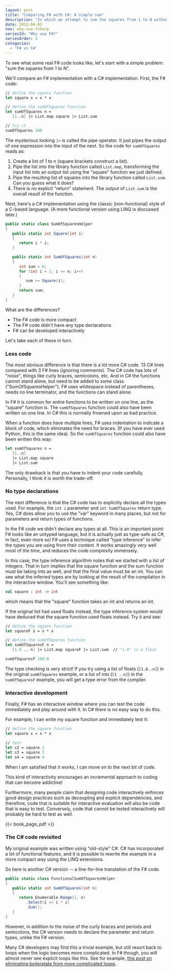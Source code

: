 ```yaml
---
layout: post
title: "Comparing F# with C#: A simple sum"
description: "In which we attempt to sum the squares from 1 to N without using a loop"
date: 2012-04-03
nav: why-use-fsharp
seriesId: "Why use F#?"
seriesOrder: 3
categories:
  - 'F# vs C#'
---
```



To see what some real F# code looks like, let's start with a simple problem:  "sum the squares from 1 to N".

We'll compare an F# implementation with a C# implementation. First, the F# code:

```fsharp
// define the square function
let square x = x * x

// define the sumOfSquares function
let sumOfSquares n =
   [1..n] |> List.map square |> List.sum

// try it
sumOfSquares 100
```

The mysterious looking `|>` is called the pipe operator. It just pipes the output of one expression into the input of the next. So the code for `sumOfSquares` reads as:

1. Create a list of 1 to n (square brackets construct a list).
1. Pipe the list into the library function called `List.map`, transforming the input list into an output list using the "square" function we just defined.
1. Pipe the resulting list of squares into the library function called `List.sum`. Can you guess what it does?
1. There is no explicit "return" statement. The output of `List.sum` is the overall result of the function.

Next, here's a C# implementation using the classic (non-functional) style of a C-based language. (A more functional version using LINQ is discussed later.)

```csharp
public static class SumOfSquaresHelper
{
   public static int Square(int i)
   {
      return i * i;
   }

   public static int SumOfSquares(int n)
   {
      int sum = 0;
      for (int i = 1; i <= n; i++)
      {
         sum += Square(i);
      }
      return sum;
   }
}
```

What are the differences?

* The F# code is more compact
* The F# code didn't have any type declarations
* F# can be developed interactively

Let's take each of these in turn.

### Less code

The most obvious difference is that there is a lot more C# code. 13 C# lines compared with 3 F# lines (ignoring comments). The C# code has lots of "noise", things like curly braces, semicolons, etc. And in C# the functions cannot stand alone, but need to be added to some class ("SumOfSquaresHelper"). F# uses whitespace instead of parentheses, needs no line terminator, and the functions can stand alone.

In F# it is common for entire functions to be written on one line, as the "square" function is. The `sumOfSquares` function could also have been written on one line. In C# this is normally frowned upon as bad practice.

When a function does have multiple lines, F# uses indentation to indicate a block of code, which eliminates the need for braces. (If you have ever used Python, this is the same idea). So the `sumOfSquares` function could also have been written this way:

```fsharp
let sumOfSquares n =
   [1..n]
   |> List.map square
   |> List.sum
```

The only drawback is that you have to indent your code carefully. Personally, I think it is worth the trade-off.

### No type declarations

The next difference is that the C# code has to explicitly declare all the types used. For example, the `int i` parameter and `int SumOfSquares` return type. Yes, C# does allow you to use the "var" keyword in many places, but not for parameters and return types of functions.

In the F# code we didn't declare any types at all. This is an important point: F# looks like an untyped language, but it is actually just as type-safe as C#, in fact, even more so! F# uses a technique called "type inference" to infer the types you are using from their context. It works amazingly very well most of the time, and reduces the code complexity immensely.

In this case, the type inference algorithm notes that we started with a list of integers. That in turn implies that the square function and the sum function must be taking ints as well, and that the final value must be an int. You can see what the inferred types are by looking at the result of the compilation in the interactive window. You'll see something like:

```fsharp
val square : int -> int
```

which means that the "square" function takes an int and returns an int.

If the original list had used floats instead, the type inference system would have deduced that the square function used floats instead. Try it and see:

```fsharp
// define the square function
let squareF x = x * x

// define the sumOfSquares function
let sumOfSquaresF n =
   [1.0 .. n] |> List.map squareF |> List.sum  // "1.0" is a float

sumOfSquaresF 100.0
```

The type checking is very strict! If you try using a list of floats (`[1.0..n]`) in the original `sumOfSquares` example, or a list of ints (`[1 ..n]`) in the `sumOfSquaresF` example, you will get a type error from the compiler.

### Interactive development

Finally, F# has an interactive window where you can test the code immediately and play around with it. In C# there is no easy way to do this.

For example, I can write my square function and immediately test it:

```fsharp
// define the square function
let square x = x * x

// test
let s2 = square 2
let s3 = square 3
let s4 = square 4
```

When I am satisfied that it works, I can move on to the next bit of code.

This kind of interactivity encourages an incremental approach to coding that can become addictive!

Furthermore, many people claim that designing code interactively enforces good design practices such as decoupling and explicit dependencies, and therefore, code that is suitable for interactive evaluation will also be code that is easy to test. Conversely, code that cannot be tested interactively will probably be hard to test as well.

{{< book_page_pdf >}}

### The C# code revisited

My original example was written using "old-style" C#.  C# has incorporated a lot of functional features, and it is possible to rewrite the example in a more compact way using the LINQ extensions.

So here is another C# version -- a line-for-line translation of the F# code.

```csharp
public static class FunctionalSumOfSquaresHelper
{
   public static int SumOfSquares(int n)
   {
      return Enumerable.Range(1, n)
         .Select(i => i * i)
         .Sum();
   }
}
```

However, in addition to the noise of the curly braces and periods and semicolons, the C# version needs to declare the parameter and return types, unlike the F# version.

Many C# developers may find this a trivial example, but still resort back to loops when the logic becomes more complicated. In F# though, you will almost never see explicit loops like this. See for example, [this post on eliminating boilerplate from more complicated loops](http://fsharpforfunandprofit.com/posts/conciseness-extracting-boilerplate/).


